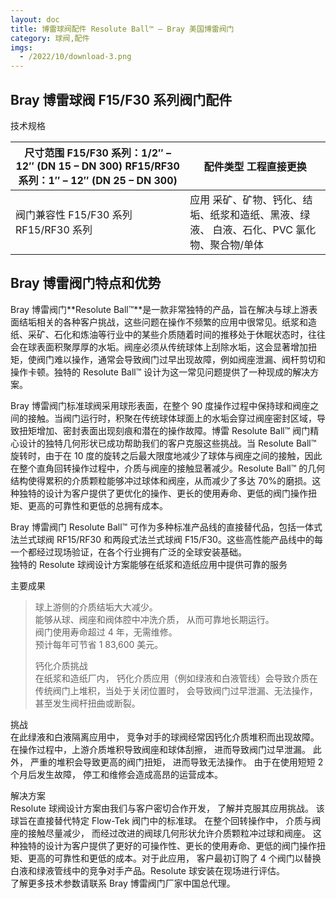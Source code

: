 ```yaml
---
layout: doc
title: 博雷球阀配件￼Resolute Ball™ – Bray 美国博雷阀门
category: 球阀,配件
imgs:
  - /2022/10/download-3.png
---
```


## Bray 博雷球阀 F15/F30 系列阀门配件

技术规格

| 尺寸范围 F15/F30 系列：1/2″ – 12″ (DN 15 – DN 300) RF15/RF30 系列：1″ – 12″ (DN 25 – DN 300) | 配件类型 工程直接更换                                                                     |
| -------------------------------------------------------------------------------------------- | ----------------------------------------------------------------------------------------- |
| 阀门兼容性 F15/F30 系列 RF15/RF30 系列                                                       | 应用 采矿、矿物、钙化、结垢、纸浆和造纸、黑液、绿液、 白液、石化、PVC 氯化物、聚合物/单体 |

## Bray 博雷阀门特点和优势

Bray 博雷阀门**Resolute Ball™**是一款非常独特的产品，旨在解决与球上游表面结垢相关的各种客户挑战，这些问题在操作不频繁的应用中很常见。纸浆和造纸、采矿、石化和炼油等行业中的某些介质随着时间的推移处于休眠状态时，往往会在球表面积聚厚厚的水垢。阀座必须从传统球体上刮除水垢，这会显著增加扭矩，使阀门难以操作，通常会导致阀门过早出现故障，例如阀座泄漏、阀杆剪切和操作卡顿。独特的 Resolute Ball™ 设计为这一常见问题提供了一种现成的解决方案。

Bray 博雷阀门标准球阀采用球形表面，在整个 90 度操作过程中保持球和阀座之间的接触。当阀门运行时，积聚在传统球体球面上的水垢会穿过阀座密封区域，导致扭矩增加、密封表面出现刻痕和潜在的操作故障。博雷 Resolute Ball™ 阀门精心设计的独特几何形状已成功帮助我们的客户克服这些挑战。当 Resolute Ball™ 旋转时，由于在 10 度的旋转之后最大限度地减少了球体与阀座之间的接触，因此在整个直角回转操作过程中，介质与阀座的接触显著减少。Resolute Ball™ 的几何结构使得累积的介质颗粒能够冲过球体和阀座，从而减少了多达 70%的磨损。这种独特的设计为客户提供了更优化的操作、更长的使用寿命、更低的阀门操作扭矩、更高的可靠性和更低的总拥有成本。

Bray 博雷阀门 Resolute Ball™ 可作为多种标准产品线的直接替代品，包括一体式法兰式球阀 RF15/RF30 和两段式法兰式球阀 F15/F30。这些高性能产品线中的每一个都经过现场验证，在各个行业拥有广泛的全球安装基础。  
独特的 Resolute 球阀设计方案能够在纸浆和造纸应用中提供可靠的服务

主要成果

> 球上游侧的介质结垢大大减少。  
> 能够从球、阀座和阀体腔中冲洗介质， 从而可靠地长期运行。  
> 阀门使用寿命超过 4 年，无需维修。  
> 预计每年可节省 1 83,600 美元。
>
> 钙化介质挑战  
> 在纸浆和造纸厂内， 钙化介质应用（例如绿液和白液管线）会导致介质在传统阀门上堆积，当处于关闭位置时， 会导致阀门过早泄漏、无法操作， 甚至发生阀杆扭曲或断裂。

挑战  
在此绿液和白液隔离应用中， 竞争对手的球阀经常因钙化介质堆积而出现故障。 在操作过程中，上游介质堆积导致阀座和球体刮擦， 进而导致阀门过早泄漏。 此外， 严重的堆积会导致更高的阀门扭矩， 进而导致无法操作。 由于在使用短短 2 个月后发生故障， 停工和维修会造成高昂的运营成本。

解决方案  
Resolute 球阀设计方案由我们与客户密切合作开发， 了解并克服其应用挑战。 该球旨在直接替代特定 Flow-Tek 阀门中的标准球。 在整个回转操作中， 介质与阀座的接触尽量减少， 而经过改进的阀球几何形状允许介质颗粒冲过球和阀座。 这种独特的设计为客户提供了更好的可操作性、更长的使用寿命、更低的阀门操作扭矩、更高的可靠性和更低的成本。对于此应用， 客户最初订购了 4 个阀门以替换白液和绿液管线中的竞争对手产品。Resolute 球安装在现场进行评估。  
了解更多技术参数请联系 Bray 博雷阀门厂家中国总代理。

